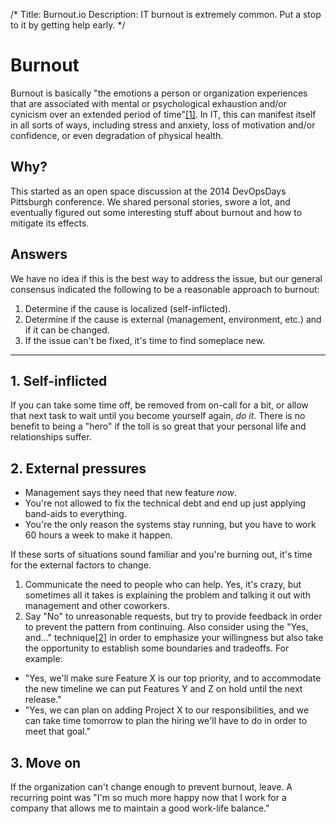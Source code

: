 /*
Title: Burnout.io
Description: IT burnout is extremely common. Put a stop to it by getting help early.
*/

# Burnout
Burnout is basically "the emotions a person or organization experiences that 
are associated with mental or psychological exhaustion and/or cynicism over an
extended period of time"<a href="http://www.itburnout.org/what-is-burnout/"
target="_blank">[1]</a>. In IT, this can manifest itself in all sorts of ways,
including stress and anxiety, loss of motivation and/or confidence, or even
degradation of physical health.

## Why?
This started as an open space discussion at the 2014 DevOpsDays 
Pittsburgh conference. We shared personal stories, swore a lot, and eventually
figured out some interesting stuff about burnout and how to mitigate its
effects.

## Answers
We have no idea if this is the best way to address the issue, but our general 
consensus indicated the following to be a reasonable approach to burnout:

1. Determine if the cause is localized (self-inflicted).
2. Determine if the cause is external (management, environment, etc.) and if it
can be changed.
3. If the issue can't be fixed, it's time to find someplace new.

---

## 1. Self-inflicted
If you can take some time off, be removed from on-call for a bit, or allow that
next task to wait until you become yourself again, *do it*. There is no benefit
to being a "hero" if the toll is so great that your personal life and
relationships suffer.

## 2. External pressures
* Management says they need that new feature *now*. 
* You're not allowed to fix the technical debt and end up just applying 
band-aids to everything.
* You're the only reason the systems stay running, but you have to work 60 
hours a week to make it happen.

If these sorts of situations sound familiar and you're burning out, it's time 
for the external factors to change.

1. Communicate the need to people who can help. Yes, it's crazy, but sometimes
all it takes is explaining the problem and talking it out with management and
other coworkers.
2. Say "No" to unreasonable requests, but try to provide feedback in order to
prevent the pattern from continuing. Also consider using the "Yes, and..." 
technique<a href="http://www.huffingtonpost.com/liz-orsquo/
cant-say-no-say-yes-instead_b_4583052.html" target="_blank">[2]</a> in order
to emphasize your willingness but also take the opportunity to establish some 
boundaries and tradeoffs. For example:
  * "Yes, we'll make sure Feature X is our top priority, and to accommodate the
new timeline we can put Features Y and Z on hold until the next release."
  * "Yes, we can plan on adding Project X to our responsibilities, and we can
take time tomorrow to plan the hiring we'll have to do in order to meet that
goal."

## 3. Move on
If the organization can't change enough to prevent burnout, leave. A recurring 
point was "I'm so much more happy now that I work for a company that allows me
to maintain a good work-life balance."